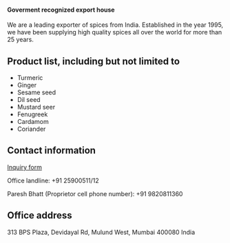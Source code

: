 #### Goverment recognized export house
We are a leading exporter of spices from India. Established in the year 1995, we have been supplying high quality spices all over the world for more than 25 years.

## Product list, including but not limited to 
* Turmeric
* Ginger 
* Sesame seed
* Dil seed
* Mustard seer
* Fenugreek 
* Cardamom 
* Coriander

## Contact information 
[Inquiry form](https://docs.google.com/forms/d/e/1FAIpQLSdt2Li8GQHl9T_LPYZ_x0upEhzBxlskpVBZZgvzePqdfC8quQ/viewform?usp=sf_link)

Office landline: +91 25900511/12

Paresh Bhatt (Proprietor cell phone number): +91 9820811360

## Office address 
313 BPS Plaza, Devidayal Rd, Mulund West, Mumbai 400080 India 
